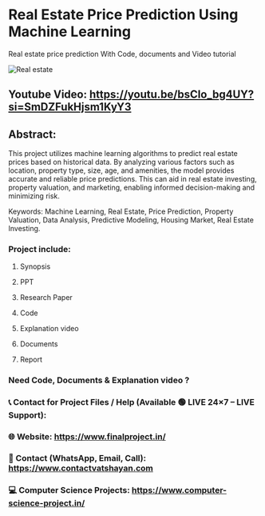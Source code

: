 # Real Estate Price Prediction Using Machine Learning
Real estate price prediction With Code, documents and Video tutorial

![Real estate](https://github.com/user-attachments/assets/7257bc61-2f41-48a1-8daf-98d0ef15ad29)

## Youtube Video: https://youtu.be/bsCIo_bg4UY?si=SmDZFukHjsm1KyY3

## Abstract:
This project utilizes machine learning algorithms to predict real estate prices based on historical data. By analyzing various factors such as location, property type, size, age, and amenities, the model provides accurate and reliable price predictions. This can aid in real estate investing, property valuation, and marketing, enabling informed decision-making and minimizing risk.

Keywords: Machine Learning, Real Estate, Price Prediction, Property Valuation, Data Analysis, Predictive Modeling, Housing Market, Real Estate Investing.

### Project include: 

1. Synopsis

2. PPT

3. Research Paper


4. Code

5. Explanation video

6. Documents

7. Report

### Need Code, Documents & Explanation video ? 

### 📞 Contact for Project Files / Help (Available 🟢 LIVE 24×7 – LIVE Support):

### 🌐 Website: https://www.finalproject.in/

### 📲 Contact (WhatsApp, Email, Call): https://www.contactvatshayan.com

### 💻 Computer Science Projects: https://www.computer-science-project.in/
